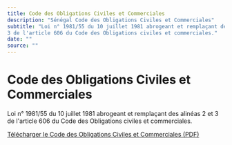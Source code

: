 ```yaml
---
title: Code des Obligations Civiles et Commerciales
description: "Sénégal Code des Obligations Civiles et Commerciales"
subtitle: "Loi n° 1981/55 du 10 juillet 1981 abrogeant et remplaçant des alinéas 2 et
3 de l'article 606 du Code des Obligations civiles et commerciales."
date: ""
source: ""
---
```


# Code des Obligations Civiles et Commerciales

Loi n° 1981/55 du 10 juillet 1981 abrogeant et remplaçant des alinéas 2 et
3 de l'article 606 du Code des Obligations civiles et commerciales.


<a href="/pdf/codes/COCC.pdf" target="_blank">Télécharger le Code des Obligations Civiles et Commerciales (PDF)</a> <span class="iconify i-heroicons-arrow-top-right-on-square"></span>
